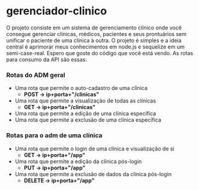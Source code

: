 # gerenciador-clinico
O projeto consiste em um sistema de gerenciamento clínico onde você consegue gerenciar clínicas, médicos, pacientes e seus prontuários sem unificar o paciente de uma clínica à outra. 
O projeto é simples e a ideia central é aprimorar meus conhecimentos em node.js e sequelize em um semi-case-real. Espero que goste do código que você está vendo. As rotas para consumo da API são essas: 

  ### Rotas do ADM geral
  - Uma rota que permite o auto-cadastro de uma clínica
    - **POST -> ip+porta+"/clinicas"**
  - Uma rota que permite a visualização de todas as clínicas
    - **GET -> ip+porta+"/clinicas"**
  - Uma rota que permite a edição de uma clínica específica
  - Uma rota que permite a exclusão de uma clínica específica
  
  ### Rotas para o adm de uma clínica
  - Uma rota que permite o login de uma clínica e visualização de si
    - **GET -> ip+porta+"/app"**
  - Uma rota que permite a edição da clínica pós-login
    - **PUT -> ip+porta+"/app"**
  - Uma rota que permite a exclusão de dados da clínica pós-login
    - **DELETE -> ip+porta+"/app"**

